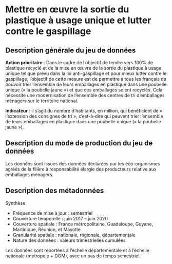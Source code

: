 # Mettre en œuvre la sortie du plastique à usage unique et lutter contre le gaspillage
## Description générale du jeu de données 
**Action prioritaire** : Dans le cadre de l’objectif de tendre vers 100% de plastique recyclé et de la mise en œuvre de la sortie du plastique à usage unique tel que prévu dans la loi anti-gaspillage et pour mieux lutter contre le gaspillage, l’objectif de cette mesure est de permettre à tous les français de pouvoir trier l’ensemble de leurs emballages en plastique dans une poubelle unique (« la poubelle jaune ») et que ces emballages soient recyclés. Cela nécessite une modernisation de l’ensemble des centres de tri d’emballages ménagers sur le territoire national.

**Indicateur** : il s’agit du nombre d’habitants, en million, qui bénéficient de « l’extension des consignes de tri », c’est-à-dire qui peuvent trier l’ensemble de leurs emballages en plastique dans une poubelle unique (« la poubelle jaune »).

## Description du mode de production du jeu de données 
Les données sont issues des données déclarées par les éco-organismes agréés de la filière à responsabilité élargie des producteurs relative aux emballages ménagers.

## Description des métadonnées 
Synthèse 
-	Fréquence de mise à jour : semestriel 
-	Couverture temporelle :  juin 2017 – juin 2020
-	Couverture spatiale : France métropolitaine, Guadeloupe, Guyane, Martinique, Réunion, et Mayotte.
-	Granularité spatiale : nationale, régionale, départementale
-	Nature des données : valeurs trimestrielles cumulées

Les données sont reportées à l’échelle départementale et à l’échelle nationale (métropole + DOM), avec un pas de temps semestriel.